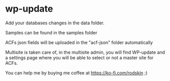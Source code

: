 # wp-update

Add your databases changes in the data folder. 

Samples can be found in the samples folder

ACFs json fields will be uploaded in the "acf-json" folder automatically

Multisite is taken care of, in the multisite admin, you will find WP-update and a settings page where you will be able to select or not a master site for ACFs.



You can help me by buying me coffee at https://ko-fi.com/rodskin ;)
